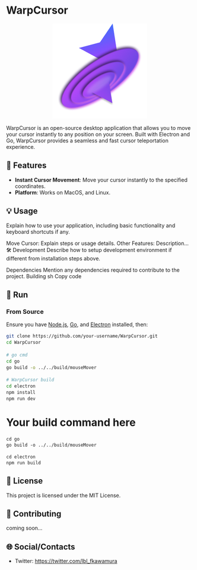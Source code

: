 # WarpCursor

<p align="center">
  <img src="./electron/src/img/logo.png" />
</p>
WarpCursor is an open-source desktop application that allows you to move your cursor instantly to any position on your screen. Built with Electron and Go, WarpCursor provides a seamless and fast cursor teleportation experience.

## 🚀 Features

- **Instant Cursor Movement**: Move your cursor instantly to the specified coordinates.
- **Platform**: Works on MacOS, and Linux.

## 💡 Usage
Explain how to use your application, including basic functionality and keyboard shortcuts if any.

Move Cursor: Explain steps or usage details.
Other Features: Description...
🛠️ Development
Describe how to setup development environment if different from installation steps above.

Dependencies
Mention any dependencies required to contribute to the project.
Building
sh
Copy code


## 🔧 Run

### From Source

Ensure you have [Node.js](https://nodejs.org/), [Go](https://golang.org/), and [Electron](https://www.electronjs.org/) installed, then:

```sh
git clone https://github.com/your-username/WarpCursor.git
cd WarpCursor

# go cmd
cd go
go build -o ../../build/mouseMover

# WarpCursor build
cd electron
npm install 
npm run dev
```

# Your build command here
```
cd go
go build -o ../../build/mouseMover

cd electron
npm run build
```

## 📝 License
This project is licensed under the MIT License.

## 🤝 Contributing
coming soon...

## 🌐 Social/Contacts
- Twitter: https://twitter.com/lbl_fkawamura